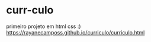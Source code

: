 # curr-culo
primeiro projeto em html css :) https://rayanecamposs.github.io/curriculo/curriculo.html
